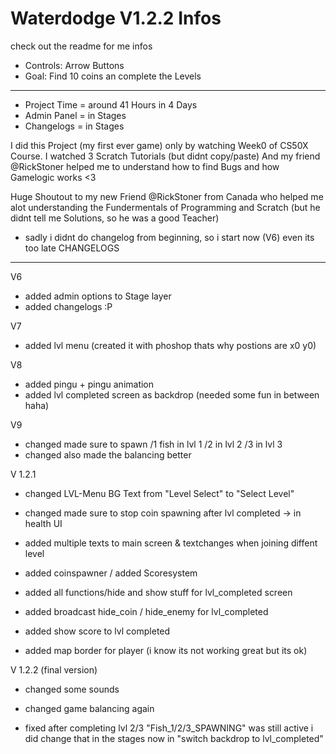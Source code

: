 # Waterdodge V1.2.2 Infos
check out the readme for me infos

- Controls:  Arrow Buttons
- Goal:      Find 10 coins an complete the Levels

________________________________________________________

- Project Time = around 41 Hours in 4 Days
- Admin Panel = in Stages
- Changelogs = in Stages

I did this Project (my first ever game) only by watching Week0 of CS50X Course. 
I watched 3 Scratch Tutorials (but didnt copy/paste)
And my friend @RickStoner helped me to understand how to find Bugs and how Gamelogic works <3

Huge Shoutout to my new Friend @RickStoner from Canada who helped me alot understanding the Fundermentals of Programming and Scratch (but he didnt tell me Solutions, so he was a good Teacher)





- sadly i didnt do changelog from beginning, so i start now (V6) even its too late
CHANGELOGS
________________________________________________________
V6
- added admin options to Stage layer
- added changelogs :P

V7
- added lvl menu (created it with phoshop thats why postions are x0 y0)

V8
- added pingu + pingu animation
- added lvl completed screen as backdrop    (needed some fun in between haha)

V9
- changed made sure to spawn     /1 fish in lvl 1   /2 in lvl 2    /3 in lvl 3
- changed also made the balancing better

V 1.2.1
- changed LVL-Menu BG Text from "Level Select" to "Select Level"
- changed made sure to stop coin spawning after lvl completed -> in health UI

- added multiple texts to main screen & textchanges when joining diffent level
- added coinspawner / added Scoresystem 
- added all functions/hide and show stuff for lvl_completed screen
- added broadcast hide_coin / hide_enemy for lvl_completed
- added show score to lvl completed
- added map border for player (i know its not working great but its ok)

V 1.2.2 (final version)
- changed some sounds
- changed game balancing again

- fixed after completing lvl 2/3 "Fish_1/2/3_SPAWNING" was still active i did change
that in the stages now in "switch backdrop to lvl_completed"

